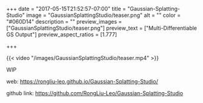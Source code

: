 +++
date = "2017-05-15T21:52:57-07:00"
title = "Gaussian-Splatting-Studio"
image = "GaussianSplattingStudio/teaser.png"
alt = ""
color = "#060D14"
description = ""
preview_images = ["GaussianSplattingStudio/teaser.png"]
preview_text = ["Multi-Differentiable GS Output"]
preview_aspect_ratios = [1.777]

+++

{{< video "/images/GaussianSplattingStudio/teaser.mp4" >}}



WIP



web: https://rongliu-leo.github.io/Gaussian-Splatting-Studio/

github link:  https://github.com/RongLiu-Leo/Gaussian-Splatting-Studio
